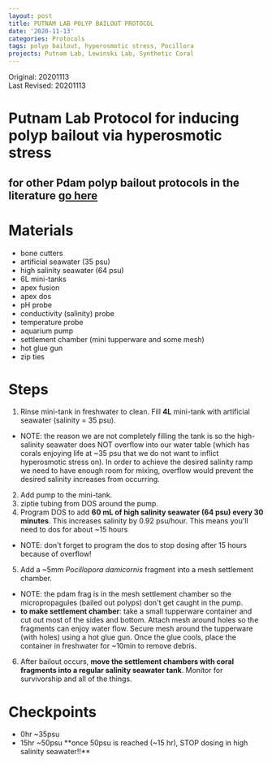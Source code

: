 ```yaml
---
layout: post
title: PUTNAM LAB POLYP BAILOUT PROTOCOL
date: '2020-11-13'
categories: Protocols
tags: polyp bailout, hyperosmotic stress, Pocillora
projects: Putnam Lab, Lewinski Lab, Synthetic Coral
---
```


Original: 20201113  
Last Revised: 20201113  

# Putnam Lab Protocol for inducing polyp bailout via hyperosmotic stress

## for other Pdam polyp bailout protocols in the literature [go here](https://github.com/thesyntheticcoral/SynCoral_Protocols/blob/master/Polyp_Bailout/polyp_bailout_protocols.md)

# Materials
- bone cutters
- artificial seawater (35 psu)
- high salinity seawater (64 psu)
- 6L mini-tanks
- apex fusion
- apex dos
- pH probe
- conductivity (salinity) probe
- temperature probe
- aquarium pump
- settlement chamber (mini tupperware and some mesh)
- hot glue gun
- zip ties

# Steps
1. Rinse mini-tank in freshwater to clean. Fill **4L** mini-tank with artificial seawater (salinity = 35 psu).
- NOTE: the reason we are not completely filling the tank is so the high-salinity seawater does NOT overflow into our water table (which has corals enjoying life at ~35 psu that we do not want to inflict hyperosmotic stress on). In order to achieve the desired salinity ramp we need to have enough room for mixing, overflow would prevent the desired salinity increases from occurring.
2. Add pump to the mini-tank.
3. ziptie tubing from DOS around the pump.
4. Program DOS to add **60 mL of high salinity seawater (64 psu) every 30 minutes**. This increases salinity by 0.92 psu/hour. This means you'll need to dos for about ~15 hours
- NOTE: don't forget to program the dos to stop dosing after 15 hours because of overflow!
5. Add a ~5mm *Pocillopora damicornis* fragment into a mesh settlement chamber.
- NOTE: the pdam frag is in the mesh settlement chamber so the micropropagules (bailed out polyps) don't get caught in the pump.
- **to make settlement chamber**: take a small tupperware container and cut out most of the sides and bottom. Attach mesh around holes so the fragments can enjoy water flow. Secure mesh around the tupperware (with holes) using a hot glue gun. Once the glue cools, place the container in freshwater for ~10min to remove debris.
6. After bailout occurs, **move the settlement chambers with coral fragments into a regular salinity seawater tank**. Monitor for survivorship and all of the things.

# Checkpoints
- 0hr ~35psu
- 15hr ~50psu
**once 50psu is reached (~15 hr), STOP dosing in high salinity seawater!!**
